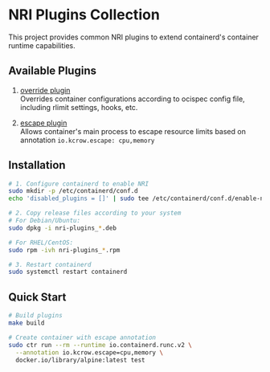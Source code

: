 # NRI Plugins Collection

This project provides common NRI plugins to extend containerd's container runtime capabilities.

## Available Plugins

1. [override plugin](./cmd/override/README.md)  
   Overrides container configurations according to ocispec config file, including rlimit settings, hooks, etc.

2. [escape plugin](./cmd/escape/README.md)  
   Allows container's main process to escape resource limits based on annotation `io.kcrow.escape: cpu,memory`

## Installation

```bash
# 1. Configure containerd to enable NRI
sudo mkdir -p /etc/containerd/conf.d
echo 'disabled_plugins = []' | sudo tee /etc/containerd/conf.d/enable-nri.toml

# 2. Copy release files according to your system
# For Debian/Ubuntu:
sudo dpkg -i nri-plugins_*.deb

# For RHEL/CentOS: 
sudo rpm -ivh nri-plugins_*.rpm

# 3. Restart containerd
sudo systemctl restart containerd
```

## Quick Start

```bash
# Build plugins
make build

# Create container with escape annotation
sudo ctr run --rm --runtime io.containerd.runc.v2 \
  --annotation io.kcrow.escape=cpu,memory \
  docker.io/library/alpine:latest test
